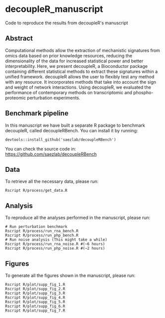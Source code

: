 # decoupleR_manuscript
Code to reproduce the results from decoupleR's manuscript

## Abstract
Computational methods allow the extraction of mechanistic signatures from omics 
data based on prior knowledge resources, reducing the dimensionality of the data
for increased statistical power and better interpretability. Here, we present 
decoupleR, a Bioconductor package containing different statistical methods to 
extract these signatures within a unified framework. decoupleR allows the user 
to flexibly test any method with any resource. It incorporates methods that take
into account the sign and weight of network interactions. Using decoupleR, we 
evaluated the performance of contemporary methods on transcriptomic and 
phospho-proteomic perturbation experiments.

## Benchmark pipeline
In this manuscript we have built a separate R package to benchmark decoupleR,
called decoupleRBench. You can install it by running:
```
devtools::install_github('saezlab/decoupleRBench')
```
You can check the source code in: https://github.com/saezlab/decoupleRBench

## Data
To retrieve all the necessary data, please run:
```
Rscript R/process/get_data.R
```

## Analysis
To reproduce all the analyses performed in the manuscript, please run:
```
# Run perturbation benchmark
Rscript R/process/run_rna_bench.R
Rscript R/process/run_php_bench.R
# Run noise analysis (This might take a while)
Rscript R/process/run_rna_noise.R #(~6 hours)
Rscript R/process/run_php_noise.R #(~2 hours)
```

## Figures
To generate all the figures shown in the manuscript, please run:
```
Rscript R/plot/supp_fig_1.R
Rscript R/plot/supp_fig_2.R
Rscript R/plot/supp_fig_3.R
Rscript R/plot/supp_fig_4.R
Rscript R/plot/supp_fig_5.R
Rscript R/plot/supp_fig_6.R
Rscript R/plot/supp_fig_7.R
```

